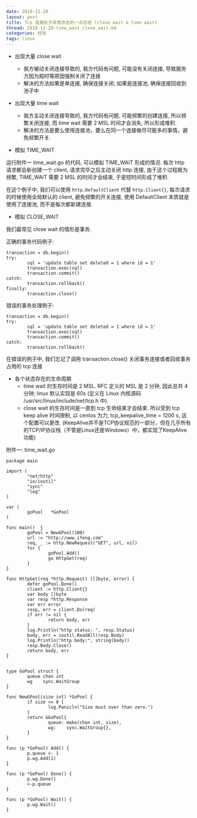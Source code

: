 ```yaml
---
date: 2018-12-20
layout: post
title: Tcp 连接处于异常状态的一点总结 (close wait & time wait)
thread: 2018-12-20-time_wait_close_wait.md
categories: 经验
tags: linux
---
```



* 出现大量 close wait
  * 我方被动关闭连接导致的, 我方代码有问题, 可能没有关闭连接, 导致服务方因为超时等原因强制关闭了连接
  * 解决的方法如果是单连接, 确保连接关闭; 如果是连接池, 确保连接回收到池子中

* 出现大量 time wait
  * 我方主动关闭连接导致的, 我方代码有问题, 可能频繁的创建连接, 所以频繁关闭连接, 而 time wait 需要 2 MSL 时间才会消失, 所以形成堆积.
  * 解决的方法是要么使用连接池，要么在同一个连接做尽可能多的事情，避免频繁开关.


* 模拟 TIME_WAIT

运行附件一 time_wait.go 的代码, 可以模拟 TIME_WAIT 形成的情况.
每次 http 请求都会新创建一个 client, 请求完毕之后主动关闭 http 连接,
由于这个过程极为频繁, TIME_WAIT 需要 2 MSL 的时间才会结束, 于是短时间形成了堆积.

在这个例子中, 我们可以使用 `http.DefaultClient` 代替 `http.Client{}`, 每次请求的时候使用全局默认的 client,
避免频繁的开关连接, 使用 DefaultClient 本质就是使用了连接池, 而不是每次都新建连接.


* 模拟 CLOSE_WAIT

我们最常见 close wait 的情形是事务.

正确的事务代码例子:
```
transaction = db.begin()
try:
        sql = 'update table set deleted = 1 where id = 1'
        transaction.exec(sql)
        transaction.commit()
catch:
        transaction.rollback()
finally:
        transaction.close()
```

错误的事务处理例子:
```
transaction = db.begin()
try:
        sql = 'update table set deleted = 1 where id = 1'
        transaction.exec(sql)
        transaction.commit()
catch:
        transaction.rollback()
```

在错误的例子中, 我们忘记了调用 transaction.close() 关闭事务连接或者回收事务占用的 tcp 连接



* 各个状态存在的生命周期
  * time wait 的生存时间是 2 MSL. RFC 定义的 MSL 是 2 分钟, 因此总共 4 分钟; linux 默认实现是 60s (定义在 Linux 内核源码 /usr/src/linux/include/net/tcp.h 中).
  * close wait 的生存时间是一直到 tcp 生命结束才会结束. 所以受到 tcp keep alive 时间限制, 以 centos 为力, tcp_keepalive_time = 1200 s, 这个配置可以更改. 
 (KeepAlive并不是TCP协议规范的一部分，但在几乎所有的TCP/IP协议栈（不管是Linux还是Windows）中，都实现了KeepAlive功能)




附件一: time_wait.go
``` 
package main

import (
        "net/http"
        "io/ioutil"
        "sync"
        "log"
)

var (
        goPool   *GoPool
)

func main()  {
        goPool = NewGPool(100)
        url := "http://www.ifeng.com"
        req, _ := http.NewRequest("GET", url, nil)
        for {
                goPool.Add()
                go HttpGet(req)
        }
}

func HttpGet(req *http.Request) ([]byte, error) {
        defer goPool.Done()
        client := http.Client{}
        var body []byte
        var resp *http.Response
        var err error
        resp, err = client.Do(req)
        if err != nil {
                return body, err
        }
        log.Println("http status: ", resp.Status)
        body, err = ioutil.ReadAll(resp.Body)
        log.Println("http body:", string(body))
        resp.Body.Close()
        return body, err
}


type GoPool struct {
        queue chan int
        wg    sync.WaitGroup
}

func NewGPool(size int) *GoPool {
        if size <= 0 {
                log.Panicln("Size must over than zero.")
        }
        return &GoPool{
                queue: make(chan int, size),
                wg:    sync.WaitGroup{},
        }
}

func (p *GoPool) Add() {
        p.queue <- 1
        p.wg.Add(1)
}

func (p *GoPool) Done() {
        p.wg.Done()
        <-p.queue
}

func (p *GoPool) Wait() {
        p.wg.Wait()
}
```


